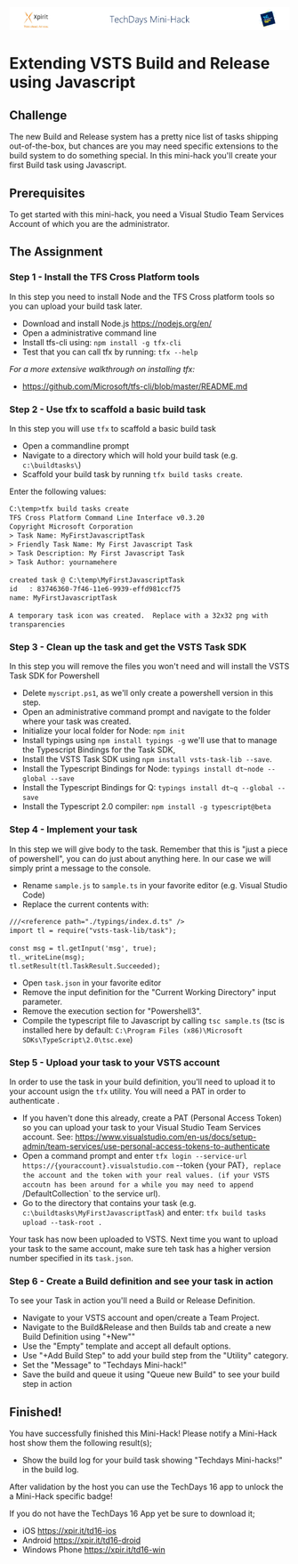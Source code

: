 ![Xpirit TechDays MiniHack Banner](../HackBanner-s.png)
# Extending VSTS Build and Release using Javascript #

## Challenge ##
The new Build and Release system has a pretty nice list of tasks shipping out-of-the-box, but chances are you may need specific extensions to the build system to do something special.
In this mini-hack you'll create your first Build task using Javascript.

## Prerequisites ##
To get started with this mini-hack, you need a Visual Studio Team Services Account of which you are the administrator. 

## The Assignment ##

### Step 1 - Install the TFS Cross Platform tools ###
In this step you need to install Node and the TFS Cross platform tools so you can upload your build task later.

- Download and install Node.js https://nodejs.org/en/
- Open a administrative command line
- Install tfs-cli using: `npm install -g tfx-cli`
- Test that you can call tfx by running: `tfx --help`

*For a more extensive walkthrough on installing tfx:*

- https://github.com/Microsoft/tfs-cli/blob/master/README.md

### Step 2 - Use tfx to scaffold a basic build task ###
In this step you will use `tfx` to scaffold a basic build task

- Open a commandline prompt
- Navigate to a directory which will hold your build task (e.g. `c:\buildtasks\`)
- Scaffold your build task by running `tfx build tasks create`. 

Enter the following values:

```
C:\temp>tfx build tasks create
TFS Cross Platform Command Line Interface v0.3.20
Copyright Microsoft Corporation
> Task Name: MyFirstJavascriptTask
> Friendly Task Name: My First Javascript Task
> Task Description: My First Javascript Task
> Task Author: yournamehere

created task @ C:\temp\MyFirstJavascriptTask
id   : 83746360-7f46-11e6-9939-effd981ccf75
name: MyFirstJavascriptTask

A temporary task icon was created.  Replace with a 32x32 png with transparencies
```

### Step 3 - Clean up the task and get the VSTS Task SDK ###
In this step you will remove the files you won't need and will install the VSTS Task SDK for Powershell

- Delete `myscript.ps1`, as we'll only create a powershell version in this step.
- Open an administrative command prompt and navigate to the folder where your task was created.
- Initialize your local folder for Node: `npm init`
- Install typings using `npm install typings -g` we'll use that to manage the Typescript Bindings for the Task SDK,
- Install the VSTS Task SDK using `npm install vsts-task-lib --save`.
- Install the Typescript Bindings for Node: `typings install dt~node --global --save`
- Install the Typescript Bindings for Q: `typings install dt~q --global --save`
- Install the Typescript 2.0 compiler: `npm install -g typescript@beta`

### Step 4 - Implement your task ###
In this step we will give body to the task. Remember that this is "just a piece of powershell", you can do just about anything here. In our case we will simply print a message to the console.

- Rename `sample.js` to `sample.ts` in your favorite editor (e.g. Visual Studio Code)
- Replace the current contents with:

```
///<reference path="./typings/index.d.ts" />
import tl = require("vsts-task-lib/task");

const msg = tl.getInput('msg', true);
tl._writeLine(msg);
tl.setResult(tl.TaskResult.Succeeded);
```

 - Open `task.json` in your favorite editor
 - Remove the input definition for the "Current Working Directory" input parameter.
 - Remove the execution section for "Powershell3".
 - Compile the typescript file to Javascript by calling `tsc sample.ts` (tsc is installed here by default: `C:\Program Files (x86)\Microsoft SDKs\TypeScript\2.0\tsc.exe`)

### Step 5 - Upload your task to your VSTS account ###
In order to use the task in your build definition, you'll need to upload it to your account usign the `tfx` utility. You will need a PAT in order to authenticate .

- If you haven't done this already, create a PAT (Personal Access Token) so you can upload your task to your Visual Studio Team Services account. See: https://www.visualstudio.com/en-us/docs/setup-admin/team-services/use-personal-access-tokens-to-authenticate
- Open a command prompt and enter `tfx login --service-url https://{youraccount}.visualstudio.com` --token {your PAT}`, replace the account and the token with your real values. (if your VSTS accoutn has been around for a while you may need to append `/DefaultCollection` to the service url).
- Go to the directory that contains your task (e.g. `c:\buildtasks\MyFirstJavascriptTask`) and enter: `tfx build tasks upload --task-root .`

Your task has now been uploaded to VSTS. Next time you want to upload your task to the same account, make sure teh task has a higher version number specified in its `task.json`.

### Step 6 - Create a Build definition and see your task in action ###
To see your Task in action you'll need a Build or Release Definition.

- Navigate to your VSTS account and open/create a Team Project.
- Navigate to the Build&Release and then Builds tab and create a new Build Definition using "+New""
- Use the "Empty" template and accept all default options.
- Use "+Add Build Step" to add your build step from the "Utility" category.
- Set the "Message" to "Techdays Mini-hack!"
- Save the build and queue it using "Queue new Build" to see your build step in action


## Finished! ##
You have successfully finished this Mini-Hack! Please notify a Mini-Hack host show them the following result(s);

- Show the build log for your build task showing "Techdays Mini-hacks!" in the build log.

After validation by the host you can use the TechDays 16 app to unlock the a Mini-Hack specific badge!

If you do not have the TechDays 16 App yet be sure to download it;
- iOS <https://xpir.it/td16-ios>
- Android <https://xpir.it/td16-droid>
- Windows Phone <https://xpir.it/td16-win>